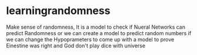 # learningrandomness
Make sense of randomness,
It is a model to check if Nueral Networks can predict Randomness or we can create a model to predict random numbers
if we can change the Hypoprameters to come up with a model to prove Einestine was right and God don't play dice with universe

